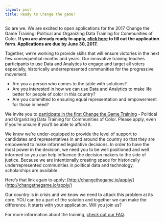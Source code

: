 ```yaml
---
layout: post
title: Ready to Change the game?
---
```


So are we. We are excited to open applications for the 2017 Change the Game Training: Political and Organizing Data Training for Communities of Color. **If you are already ready to apply, [click here](http://changethegame.io/apply/) to fill out the application form. Applications are due by June 30, 2017.**

Together, we’re working to provide skills that will ensure victories in the next few consequential months and years. Our innovative training teaches participants to use Data and Analytics to engage and target all voters especially, historically underrepresented communities for the progressive movement. 

+ Are you a person who comes to the table with solutions? 
+ Are you interested in how we can use Data and Analytics to make life better for people of color in this country?
+ Are you committed to ensuring equal representation and empowerment for those in need?

We invite you to [participate in the first Change the Game Training](http://changethegame.io/apply/) -  Political and Organizing Data Training for Communities of Color. Please apply, even if you’re unsure if you’ll be able to afford it.

We know we’re under-equipped to provide the level of support to candidates and representatives in and around the country so that they are empowered to make informed legislative decisions. In order to have the most power in the decision, we need you to be well positioned and well informed so you can help influence the decision makers to the side of justice. Because we are intentionally creating space for historically underrepresented communities in political data and technology, scholarships are available. 
  
Here’s that link again to apply: [http://changethegame.io/apply/](http://changethegame.io/apply/) 
 
Our country is in crisis and we know we need to attack this problem at its core. YOU can be a part of the solution and together we can make the difference. It starts with your application. Will you join us?

For more information about the training, [check out our FAQ](http://changethegame.io/info/).
